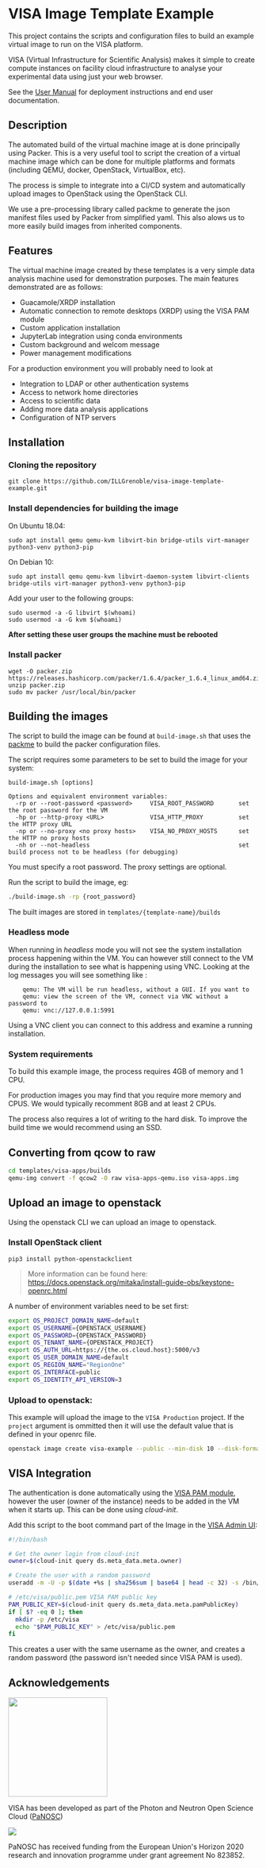 # VISA Image Template Example

This project contains the scripts and configuration files to build an example virtual image to run on the VISA platform.

VISA (Virtual Infrastructure for Scientific Analysis) makes it simple to create compute instances on facility cloud infrastructure to analyse your experimental data using just your web browser.

See the [User Manual](https://visa.readthedocs.io/en/latest/) for deployment instructions and end user documentation.

## Description

The automated build of the virtual machine image at is done principally using Packer. This is a very useful tool to script the creation of a virtual machine image which can be done for multiple platforms and formats (including QEMU, docker, OpenStack, VirtualBox, etc).

The process is simple to integrate into a CI/CD system and automatically upload images to OpenStack using the OpenStack CLI.

We use a pre-processing library called packme to generate the json manifest files used by Packer from simplified yaml. This also alows us to more easily build images from inherited components.

## Features

The virtual machine image created by these templates is a very simple data analysis machine used for demonstration purposes. The main features  demonstrated are as follows:

- Guacamole/XRDP installation
- Automatic connection to remote desktops (XRDP) using the VISA PAM module
- Custom application installation
- JupyterLab integration using conda environments
- Custom background and welcom message
- Power management modifications

For a production environment you will probably need to look at
- Integration to LDAP or other authentication systems
- Access to network home directories
- Access to scientific data
- Adding more data analysis applications 
- Configuration of NTP servers

## Installation

###  Cloning the repository

```
git clone https://github.com/ILLGrenoble/visa-image-template-example.git
```

### Install dependencies for building the image

On Ubuntu 18.04:
```
sudo apt install qemu qemu-kvm libvirt-bin bridge-utils virt-manager python3-venv python3-pip
```

On Debian 10:
```
sudo apt install qemu qemu-kvm libvirt-daemon-system libvirt-clients bridge-utils virt-manager python3-venv python3-pip
```

Add your user to the following groups:

```
sudo usermod -a -G libvirt $(whoami)
sudo usermod -a -G kvm $(whoami)
```

**After setting these user groups the machine must be rebooted**

### Install packer

```
wget -O packer.zip https://releases.hashicorp.com/packer/1.6.4/packer_1.6.4_linux_amd64.zip 
unzip packer.zip
sudo mv packer /usr/local/bin/packer
```

## Building the images

The script to build the image can be found at `build-image.sh` that uses the [packme](https://pypi.org/project/packme/) to build the packer configuration files. 

The script requires some parameters to be set to build the image for your system:

```
build-image.sh [options]

Options and equivalent environment variables:
  -rp or --root-password <password>     VISA_ROOT_PASSWORD       set the root password for the VM
  -hp or --http-proxy <URL>             VISA_HTTP_PROXY          set the HTTP proxy URL
  -np or --no-proxy <no proxy hosts>    VISA_NO_PROXY_HOSTS      set the HTTP no proxy hosts
  -nh or --not-headless                                          set build process not to be headless (for debugging)
```

You must specify a root password. The proxy settings are optional.

Run the script to build the image, eg:

```bash
./build-image.sh -rp {root_password}
```

The built images are stored in `templates/{template-name}/builds`

### Headless mode

When running in *headless* mode you will not see the system installation process happening within the VM. You can however still connect to the VM during the installation to see what is happening using VNC. Looking at the log messages you will see something like :

```
    qemu: The VM will be run headless, without a GUI. If you want to
    qemu: view the screen of the VM, connect via VNC without a password to
    qemu: vnc://127.0.0.1:5991
```

Using a VNC client you can connect to this address and examine a running installation.

### System requirements

To build this example image, the process requires 4GB of memory and 1 CPU.

For production images you may find that you require more memory and CPUS. We would typically recomment 8GB and at least 2 CPUs.

The process also requires a lot of writing to the hard disk. To improve the build time we would recommend using an SSD.

## Converting from qcow to raw

```bash
cd templates/visa-apps/builds
qemu-img convert -f qcow2 -O raw visa-apps-qemu.iso visa-apps.img
```

## Upload an image to openstack

Using the openstack CLI we can upload an image to openstack. 

### Install OpenStack client

```
pip3 install python-openstackclient
```

> More information can be found here: https://docs.openstack.org/mitaka/install-guide-obs/keystone-openrc.html

A number of environment variables need to be set first:

```bash
export OS_PROJECT_DOMAIN_NAME=default
export OS_USERNAME={OPENSTACK_USERNAME}
export OS_PASSWORD={OPENSTACK_PASSWORD}
export OS_TENANT_NAME={OPENSTACK_PROJECT}
export OS_AUTH_URL=https://{the.os.cloud.host}:5000/v3
export OS_USER_DOMAIN_NAME=default
export OS_REGION_NAME="RegionOne"
export OS_INTERFACE=public
export OS_IDENTITY_API_VERSION=3
```

### Upload to openstack: 

This example will upload the image to the `VISA Production` project. If the `project` argument is ommitted then it will use the default value that is defined in your openrc file. 

```bash
openstack image create visa-example --public --min-disk 10 --disk-format raw --file visa-apps.img
```

## VISA Integration

The authentication is done automatically using the [VISA PAM module](https://github.com/ILLGrenoble/visa-pam), however the user (owner of the instance) needs to be added in the VM when it starts up. This can be done using *cloud-init*.

Add this script to the boot command part of the Image in the [VISA Admin UI](https://visa.readthedocs.io/en/latest/admin/admin-images.html):

```bash
#!/bin/bash

# Get the owner login from cloud-init
owner=$(cloud-init query ds.meta_data.meta.owner)

# Create the user with a random password
useradd -m -U -p $(date +%s | sha256sum | base64 | head -c 32) -s /bin/bash ${owner}

# /etc/visa/public.pem VISA PAM public key
PAM_PUBLIC_KEY=$(cloud-init query ds.meta_data.meta.pamPublicKey)
if [ $? -eq 0 ]; then
  mkdir -p /etc/visa
  echo "$PAM_PUBLIC_KEY" > /etc/visa/public.pem
fi
```

This creates a user with the same username as the owner, and creates a random password (the password isn't needed since VISA PAM is used).


## Acknowledgements

<img src="https://github.com/panosc-eu/panosc/raw/master/Work%20Packages/WP9%20Outreach%20and%20communication/PaNOSC%20logo/PaNOSClogo_web_RGB.jpg" width="200px"/> 

VISA has been developed as part of the Photon and Neutron Open Science Cloud (<a href="http://www.panosc.eu" target="_blank">PaNOSC</a>)

<img src="https://github.com/panosc-eu/panosc/raw/master/Work%20Packages/WP9%20Outreach%20and%20communication/images/logos/eu_flag_yellow_low.jpg"/>

PaNOSC has received funding from the European Union's Horizon 2020 research and innovation programme under grant agreement No 823852.




